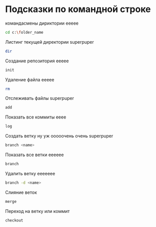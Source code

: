 # Подсказки по командной строке
командасмены дириктории eeeee
```sh
cd c:\folder_name
```

Листинг текущей директории superpuper
```sh
dir
```
Создание репозитория eeeee
```sh
init
```
Удаление файла eeeee
```sh
rm
```
Отслеживать файлы superpuper
```sh
add
```
Показать все коммиты  eeee
```sh
log
```
Создать ветку ну уж ооооочень очень  superpuper
```sh
branch <name>
```
Показать все ветки  eeeeee
```sh
branch
```
Удалить ветку   eeeeeee
```sh
branch -d <name>
```
Слияние веток
```sh
merge
```
Переход на ветку или коммит 
```sh
checkout
```

